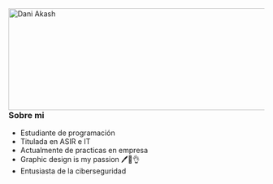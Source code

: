 <img align="right" width="600" height="200" alt="Dani Akash" src="https://github.com/MissStormy/MissStormy/assets/111749007/09533da2-d3f7-4e08-8c6e-d79eca213c13"/>


<!--
**MissStormy/MissStormy** is a ✨ _special_ ✨ repository because its `README.md` (this file) appears on your GitHub profile.

Here are some ideas to get you started:

- 🔭 I’m currently working on ...
- 🌱 I’m currently learning ...
- 👯 I’m looking to collaborate on ...
- 🤔 I’m looking for help with ...
- 💬 Ask me about ...
- 📫 How to reach me: ...
- 😄 Pronouns: ...
- ⚡ Fun fact: ...
-->
### Sobre mi                               

- Estudiante de programación        
- Titulada en ASIR e IT             
- Actualmente de practicas en empresa
- Graphic design is my passion 🖊️🐸👌
- Entusiasta de la ciberseguridad






